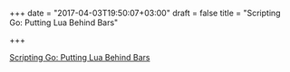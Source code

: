 +++
date = "2017-04-03T19:50:07+03:00"
draft = false
title = "Scripting Go: Putting Lua Behind Bars"

+++

<p><a href="http://vilkeliskis.com/articles/scripting-go-putting-lua-behind-bars">Scripting Go: Putting Lua Behind Bars</a></p>